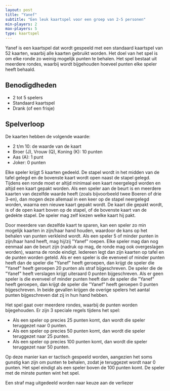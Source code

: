 ```yaml
---
layout: post
title: "Yanef"
subtitle: "Een leuk kaartspel voor een groep van 2-5 personen"
min-players: 2
max-players: 5
type: kaartspel
---
```


Yanef is een kaartspel dat wordt gespeeld met een standaard kaartspel van 52 kaarten, waarbij alle kaarten gebruikt worden. Het doel van het spel is om elke ronde zo weinig mogelijk punten te behalen. Het spel bestaat uit meerdere rondes, waarbij wordt bijgehouden hoeveel punten elke speler heeft behaald.

## Benodigdheden

- 2 tot 5 spelers
- Standaard kaartspel
- Drank (of een frisje)

## Spelverloop

De kaarten hebben de volgende waarde:
- 2 t/m 10: de waarde van de kaart
- Broer (J), Vrouw (Q), Koning (K): 10 punten
- Aas (A): 1 punt
- Joker: 0 punten

Elke speler krijgt 5 kaarten gedeeld. De stapel wordt in het midden van de tafel gelegd en de bovenste kaart wordt open naast de stapel gelegd. Tijdens een ronde moet er altijd minimaal een kaart neergelegd worden en altijd een kaart gepakt worden. Als een speler aan de beurt is en meerdere kaarten van dezelfde waarde heeft (zoals bijvoorbeeld twee Boeren of drie 3-en), dan mogen deze allemaal in een keer op de stapel neergelegd worden, waarna een nieuwe kaart gepakt wordt. De kaart die gepakt wordt, is of de open kaart boven op de stapel, of de bovenste kaart van de gedekte stapel. De speler mag zelf kiezen welke kaart hij pakt.

Door meerdere van dezelfde kaart te sparen, kan een speler zo min mogelijk kaarten in zijn/haar hand houden, waardoor de kans op het behalen van punten verkleind wordt. Als een speler 5 of minder punten in zijn/haar hand heeft, mag hij/zij "Yanef" roepen. Elke speler mag dan nog eenmaal aan de beurt zijn (nadruk op mag, de ronde mag ook overgeslagen worden), waarna de ronde eindigt. Iedereen legt dan zijn kaarten op tafel en de punten worden geteld. Als er een speler is die evenveel of minder punten heeft dan de speler die "Yanef" heeft geroepen, dan krijgt de speler die "Yanef" heeft geroepen 20 punten als straf bijgeschreven. De speler die de "Yanef" heeft verslagen krijgt uiteraard 0 punten bijgeschreven. Als er geen speler is die evenveel of minder punten heeft dan de speler die "Yanef" heeft geroepen, dan krijgt de speler die "Yanef" heeft geroepen 0 punten bijgeschreven. In beide gevallen krijgen de overige spelers het aantal punten bijgeschreven dat zij in hun hand hebben.

Het spel gaat over meerdere rondes, waarbij de punten worden bijegehouden. Er zijn 3 speciale regels tijdens het spel:
- Als een speler op precies 25 punten komt, dan wordt die speler teruggezet naar 0 punten.
- Als een speler op precies 50 punten komt, dan wordt die speler teruggezet naar 25 punten.
- Als een speler op precies 100 punten komt, dan wordt die speler teruggezet naar 50 punten.

Op deze manier kan er tactisch gespeeld worden, aangezien het soms gunstig kan zijn om punten te behalen, zodat je teruggezet wordt naar 0 punten. Het spel eindigt als een speler boven de 100 punten komt. De speler met de minste punten wint het spel.

Een straf mag uitgedeeld worden naar keuze aan de verliezer
